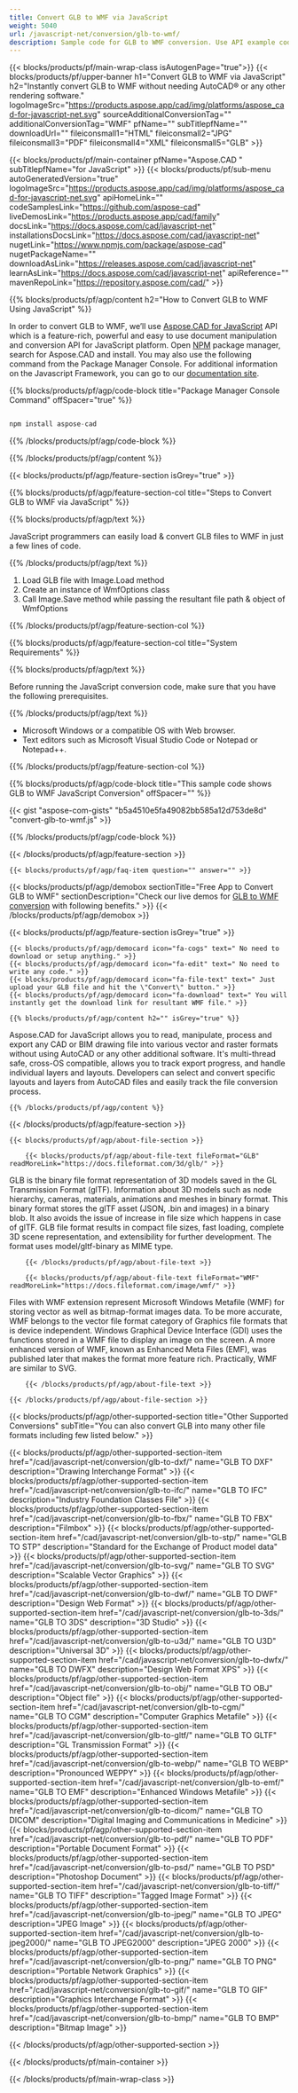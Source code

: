 ```yaml
---
title: Convert GLB to WMF via JavaScript
weight: 5040
url: /javascript-net/conversion/glb-to-wmf/ 
description: Sample code for GLB to WMF conversion. Use API example code for batch GLB files to WMF conversion.
---
```


{{< blocks/products/pf/main-wrap-class isAutogenPage="true">}}
{{< blocks/products/pf/upper-banner h1="Convert GLB to WMF via JavaScript" h2="Instantly convert GLB to WMF without needing AutoCAD® or any other rendering software." logoImageSrc="https://products.aspose.app/cad/img/platforms/aspose_cad-for-javascript-net.svg" sourceAdditionalConversionTag="" additionalConversionTag="WMF" pfName="" subTitlepfName="" downloadUrl="" fileiconsmall1="HTML" fileiconsmall2="JPG" fileiconsmall3="PDF" fileiconsmall4="XML" fileiconsmall5="GLB" >}}

{{< blocks/products/pf/main-container pfName="Aspose.CAD " subTitlepfName="for JavaScript" >}}
{{< blocks/products/pf/sub-menu autoGeneratedVersion="true" logoImageSrc="https://products.aspose.app/cad/img/platforms/aspose_cad-for-javascript-net.svg" apiHomeLink="" codeSamplesLink="https://github.com/aspose-cad" liveDemosLink="https://products.aspose.app/cad/family" docsLink="https://docs.aspose.com/cad/javascript-net" installationsDocsLink="https://docs.aspose.com/cad/javascript-net" nugetLink="https://www.npmjs.com/package/aspose-cad" nugetPackageName="" downloadAsLink="https://releases.aspose.com/cad/javascript-net" learnAsLink="https://docs.aspose.com/cad/javascript-net" apiReference="" mavenRepoLink="https://repository.aspose.com/cad/" >}}

{{% blocks/products/pf/agp/content h2="How to Convert GLB to WMF Using JavaScript" %}}

 In order to convert GLB to WMF, we’ll use [Aspose.CAD for JavaScript](https://products.aspose.com/cad/javascript-net) API which is a feature-rich, powerful and easy to use document manipulation and conversion API for JavaScript platform. Open [NPM](https://www.npmjs.com/package/aspose-cad) package manager, search for Aspose.CAD and install. You may also use the following command from the Package Manager Console. For additional information on the Javascript Framework, you can go to our [documentation site](https://docs.aspose.com/cad/javascript-net/showcases/).

{{% blocks/products/pf/agp/code-block title="Package Manager Console Command" offSpacer="true" %}}

```js

npm install aspose-cad

```

{{% /blocks/products/pf/agp/code-block %}}

{{% /blocks/products/pf/agp/content %}}

{{< blocks/products/pf/agp/feature-section isGrey="true" >}}

{{% blocks/products/pf/agp/feature-section-col title="Steps to Convert GLB to WMF via JavaScript" %}}

{{% blocks/products/pf/agp/text %}}

JavaScript programmers can easily load & convert GLB files to WMF in just a few lines of code.

{{% /blocks/products/pf/agp/text %}}

1.  Load GLB file with Image.Load method
1.  Create an instance of WmfOptions class
1.  Call Image.Save method while passing the resultant file path & object of WmfOptions

{{% /blocks/products/pf/agp/feature-section-col %}}

{{% blocks/products/pf/agp/feature-section-col title="System Requirements" %}}

{{% blocks/products/pf/agp/text %}}

 Before running the JavaScript conversion code, make sure that you have the following prerequisites.

{{% /blocks/products/pf/agp/text %}}

-  Microsoft Windows or a compatible OS with Web browser.
-  Text editors such as Microsoft Visual Studio Code or Notepad or Notepad++.

{{% /blocks/products/pf/agp/feature-section-col %}}

{{% blocks/products/pf/agp/code-block title="This sample code shows GLB to WMF JavaScript Conversion" offSpacer="" %}}

{{< gist "aspose-com-gists" "b5a4510e5fa49082bb585a12d753de8d" "convert-glb-to-wmf.js" >}}

{{% /blocks/products/pf/agp/code-block %}}

{{< /blocks/products/pf/agp/feature-section >}}

    {{< blocks/products/pf/agp/faq-item question="" answer="" >}}

<!-- aboutfile Starts -->

{{< blocks/products/pf/agp/demobox sectionTitle="Free App to Convert GLB to WMF" sectionDescription="Check our live demos for [GLB to WMF conversion](https://products.aspose.app/cad/conversion/glb-to-wmf) with following benefits." >}}
{{< /blocks/products/pf/agp/demobox >}}

{{< blocks/products/pf/agp/feature-section isGrey="true" >}}

    {{< blocks/products/pf/agp/democard icon="fa-cogs" text=" No need to download or setup anything." >}}
    {{< blocks/products/pf/agp/democard icon="fa-edit" text=" No need to write any code." >}}
    {{< blocks/products/pf/agp/democard icon="fa-file-text" text=" Just upload your GLB file and hit the \"Convert\" button." >}}
    {{< blocks/products/pf/agp/democard icon="fa-download" text=" You will instantly get the download link for resultant WMF file." >}}

    {{% blocks/products/pf/agp/content h2="" isGrey="true" %}}

Aspose.CAD for JavaScript allows you to read, manipulate, process and export any CAD or BIM drawing file into various vector and raster formats without using AutoCAD or any other additional software. It's multi-thread safe, cross-OS compatible, allows you to track export progress, and handle individual layers and layouts. Developers can select and convert specific layouts and layers from AutoCAD files and easily track the file conversion process.

    {{% /blocks/products/pf/agp/content %}}

{{< /blocks/products/pf/agp/feature-section >}}

    {{< blocks/products/pf/agp/about-file-section >}}

        {{< blocks/products/pf/agp/about-file-text fileFormat="GLB" readMoreLink="https://docs.fileformat.com/3d/glb/" >}}
GLB is the binary file format representation of 3D models saved in the GL Transmission Format (glTF). Information about 3D models such as node hierarchy, cameras, materials, animations and meshes in binary format. This binary format stores the glTF asset (JSON, .bin and images) in a binary blob. It also avoids the issue of increase in file size which happens in case of glTF. GLB file format results in compact file sizes, fast loading, complete 3D scene representation, and extensibility for further development. The format uses model/gltf-binary as MIME type.

        {{< /blocks/products/pf/agp/about-file-text >}}

        {{< blocks/products/pf/agp/about-file-text fileFormat="WMF" readMoreLink="https://docs.fileformat.com/image/wmf/" >}}
Files with WMF extension represent Microsoft Windows Metafile (WMF) for storing vector as well as bitmap-format images data. To be more accurate, WMF belongs to the vector file format category of Graphics file formats that is device independent. Windows Graphical Device Interface (GDI) uses the functions stored in a WMF file to display an image on the screen. A more enhanced version of WMF, known as Enhanced Meta Files (EMF), was published later that makes the format more feature rich. Practically, WMF are similar to SVG.

        {{< /blocks/products/pf/agp/about-file-text >}}

    {{< /blocks/products/pf/agp/about-file-section >}}


<!-- aboutfile Ends -->

{{< blocks/products/pf/agp/other-supported-section title="Other Supported Conversions" subTitle="You can also convert GLB into many other file formats including few listed below." >}}

{{< blocks/products/pf/agp/other-supported-section-item href="/cad/javascript-net/conversion/glb-to-dxf/" name="GLB TO DXF" description="Drawing Interchange Format" >}}
{{< blocks/products/pf/agp/other-supported-section-item href="/cad/javascript-net/conversion/glb-to-ifc/" name="GLB TO IFC" description="Industry Foundation Classes File" >}}
{{< blocks/products/pf/agp/other-supported-section-item href="/cad/javascript-net/conversion/glb-to-fbx/" name="GLB TO FBX" description="Filmbox" >}}
{{< blocks/products/pf/agp/other-supported-section-item href="/cad/javascript-net/conversion/glb-to-stp/" name="GLB TO STP" description="Standard for the Exchange of Product model data" >}}
{{< blocks/products/pf/agp/other-supported-section-item href="/cad/javascript-net/conversion/glb-to-svg/" name="GLB TO SVG" description="Scalable Vector Graphics" >}}
{{< blocks/products/pf/agp/other-supported-section-item href="/cad/javascript-net/conversion/glb-to-dwf/" name="GLB TO DWF" description="Design Web Format" >}}
{{< blocks/products/pf/agp/other-supported-section-item href="/cad/javascript-net/conversion/glb-to-3ds/" name="GLB TO 3DS" description="3D Studio" >}}
{{< blocks/products/pf/agp/other-supported-section-item href="/cad/javascript-net/conversion/glb-to-u3d/" name="GLB TO U3D" description="Universal 3D" >}}
{{< blocks/products/pf/agp/other-supported-section-item href="/cad/javascript-net/conversion/glb-to-dwfx/" name="GLB TO DWFX" description="Design Web Format XPS" >}}
{{< blocks/products/pf/agp/other-supported-section-item href="/cad/javascript-net/conversion/glb-to-obj/" name="GLB TO OBJ" description="Object file" >}}
{{< blocks/products/pf/agp/other-supported-section-item href="/cad/javascript-net/conversion/glb-to-cgm/" name="GLB TO CGM" description="Computer Graphics Metafile" >}}
{{< blocks/products/pf/agp/other-supported-section-item href="/cad/javascript-net/conversion/glb-to-gltf/" name="GLB TO GLTF" description="GL Transmission Format" >}}
{{< blocks/products/pf/agp/other-supported-section-item href="/cad/javascript-net/conversion/glb-to-webp/" name="GLB TO WEBP" description="Pronounced WEPPY" >}}
{{< blocks/products/pf/agp/other-supported-section-item href="/cad/javascript-net/conversion/glb-to-emf/" name="GLB TO EMF" description="Enhanced Windows Metafile" >}}
{{< blocks/products/pf/agp/other-supported-section-item href="/cad/javascript-net/conversion/glb-to-dicom/" name="GLB TO DICOM" description="Digital Imaging and Communications in Medicine" >}}
{{< blocks/products/pf/agp/other-supported-section-item href="/cad/javascript-net/conversion/glb-to-pdf/" name="GLB TO PDF" description="Portable Document Format" >}}
{{< blocks/products/pf/agp/other-supported-section-item href="/cad/javascript-net/conversion/glb-to-psd/" name="GLB TO PSD" description="Photoshop Document" >}}
{{< blocks/products/pf/agp/other-supported-section-item href="/cad/javascript-net/conversion/glb-to-tiff/" name="GLB TO TIFF" description="Tagged Image Format" >}}
{{< blocks/products/pf/agp/other-supported-section-item href="/cad/javascript-net/conversion/glb-to-jpeg/" name="GLB TO JPEG" description="JPEG Image" >}}
{{< blocks/products/pf/agp/other-supported-section-item href="/cad/javascript-net/conversion/glb-to-jpeg2000/" name="GLB TO JPEG2000" description="JPEG 2000" >}}
{{< blocks/products/pf/agp/other-supported-section-item href="/cad/javascript-net/conversion/glb-to-png/" name="GLB TO PNG" description="Portable Network Graphics" >}}
{{< blocks/products/pf/agp/other-supported-section-item href="/cad/javascript-net/conversion/glb-to-gif/" name="GLB TO GIF" description="Graphics Interchange Format" >}}
{{< blocks/products/pf/agp/other-supported-section-item href="/cad/javascript-net/conversion/glb-to-bmp/" name="GLB TO BMP" description="Bitmap Image" >}}


{{< /blocks/products/pf/agp/other-supported-section >}}

{{< /blocks/products/pf/main-container >}}
    
{{< /blocks/products/pf/main-wrap-class >}}